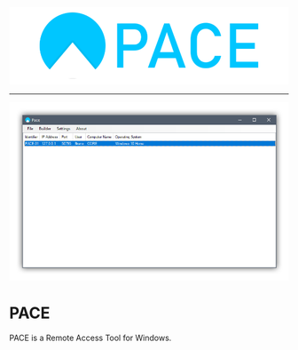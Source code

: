 ![Pace Logo](pace-banner.png)

---

![Pace Main Window](Screenshots/pace-screenshot-01.png)

# PACE
PACE is a Remote Access Tool for Windows.
